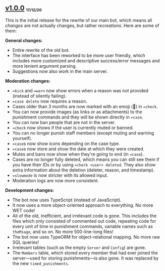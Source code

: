 ## [v1.0.0][] <sub><sup><sub>17/12/20</sub></sup></sub>

This is the initial release for the rewrite of our main bot, which means all _changes_ are not actually changes, but rather _recreations_. Here are some of them:

**General changes:**

-   Entire rewrite of the old bot.
-   The interface has been reworked to be more user friendly, which includes more customized and descriptive success/error messages and more lenient argument parsing.
-   Suggestions now also work in the main server.

**Moderation changes:**

-   `=kick` and `=warn` now show errors when a reason was not provided (instead of silently failing).
-   `=case delete` now requires a reason.
-   Cases older than 3 months are now marked with an emoji (📜) in `=check`.
-   You can now provide images (as links or as attachments) to the punishment commands and they will be shown directly in `=case`.
-   You can now ban people that are not in the server.
-   `=check` now shows if the user is currently muted or banned.
-   You can no longer punish staff members (except muting and warning yourself).
-   `=case`s now show icons depending on the case type.
-   `=case`s now store and show the date at which they were created.
-   Mutes and bans now show when they're going to end (in `=case`).
-   Cases are no longer fully deleted, which means you can still see them if you have their IDs or by using `=check <user> deleted`. They also show extra information about the deletion (deleter, reason, and timestamp).
-   `=slowmode` is now stricter with its allowed input.
-   Moderation logs are now more consistent.

**Development changes:**

-   The bot now uses TypeScript (instead of JavaScript).
-   It now uses a more object-oriented approach to everything. No more WET code!
-   All of the old, inefficient, and irrelevant code is gone. This includes the files which only consisted of commented out code, repeating code for every unit of time in punishment commands, variable names such as `theMsage`, and so on. No more 500-line-long files!
-   The bot now uses TypeORM for object-relational mapping. No more raw SQL queries!
-   Irrelevant tables (such as the empty `Server` and `Config`) are gone.
-   The `Members` table, which stored every member that had ever joined the server—used for storing punishments—is also gone. It was replaced by the new `timed_punishments`.

<!-- References -->

[v1.0.0]: https://github.com/cAttte/cop/releases/tag/v1.0.0

